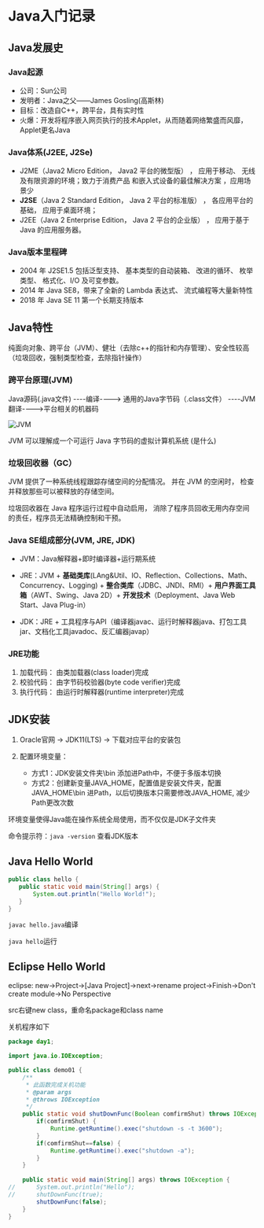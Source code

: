 # Java入门记录

## Java发展史

### Java起源

- 公司：Sun公司
- 发明者：Java之父——James Gosling(高斯林)
- 目标：改造自C++，跨平台，具有实时性
- 火爆：开发将程序嵌入网页执行的技术Applet，从而随着网络繁盛而风靡，Applet更名Java

### Java体系(J2EE, J2Se)

- J2ME（Java2 Micro Edition， Java2 平台的微型版） ， 应用于移动、 无线及有限资源的环境；致力于消费产品 和嵌入式设备的最佳解决方案 ，应用场景少
- **J2SE**（Java 2 Standard Edition， Java 2 平台的标准版） ， 各应用平台的基础， 应用于桌面环境；
- J2EE（Java 2 Enterprise Edition， Java 2 平台的企业版） ， 应用于基于 Java 的应用服务器。 

### Java版本里程碑

- 2004 年 J2SE1.5 包括泛型支持、 基本类型的自动装箱、 改进的循环、 枚举类型、 格式化、I/O 及可变参数。 
- 2014 年  Java SE8，带来了全新的 Lambda 表达式、 流式编程等大量新特性 
- 2018 年 Java SE 11  第一个长期支持版本 



## Java特性

纯面向对象、跨平台（JVM）、健壮（去除c++的指针和内存管理）、安全性较高（垃圾回收，强制类型检查，去除指针操作）

### 跨平台原理(JVM)

Java源码(.java文件) ----编译----> 通用的Java字节码（.class文件） ----JVM翻译---->平台相关的机器码

![JVM](C:\IBrain\Rubbish_Code\Programming_Note\pic\JVM.PNG)

JVM 可以理解成一个可运行 Java 字节码的虚拟计算机系统 (是什么)

### 垃圾回收器（GC）

JVM 提供了一种系统线程跟踪存储空间的分配情况。 并在 JVM 的空闲时， 检查并释放那些可以被释放的存储空间。 

垃圾回收器在 Java 程序运行过程中自动启用， 消除了程序员回收无用内存空间的责任，程序员无法精确控制和干预。 

### Java SE组成部分(JVM, JRE, JDK)

- JVM：Java解释器+即时编译器+运行期系统
- JRE：JVM + **基础类库**(LAng&Util、IO、Reflection、Collections、Math、Concurrency、Logging) + **整合类库**（JDBC、JNDI、RMI）+ **用户界面工具箱**（AWT、Swing、Java 2D）+ **开发技术**（Deployment、Java Web Start、Java Plug-in）

- JDK：JRE + 工具程序与API（编译器javac、运行时解释器java、打包工具jar、文档化工具javadoc、反汇编器javap）

### JRE功能

1. 加载代码： 由类加载器(class loader)完成 
2. 校验代码： 由字节码校验器(byte code verifier)完成 
3. 执行代码： 由运行时解释器(runtime interpreter)完成 



## JDK安装

1. Oracle官网 -> JDK11(LTS) -> 下载对应平台的安装包

2. 配置环境变量：
   - 方式1：JDK安装文件夹\bin 添加进Path中，不便于多版本切换
   - 方式2：创建新变量JAVA_HOME，配置值是安装文件夹，配置JAVA_HOME\bin 进Path，以后切换版本只需要修改JAVA_HOME, 减少Path更改次数

环境变量使得Java能在操作系统全局使用，而不仅仅是JDK子文件夹

命令提示符：`java -version` 查看JDK版本



## Java Hello World

 ```java
public class hello {
	public static void main(String[] args) {
		System.out.println("Hello World!");
	}
}
 ```



`javac hello.java`编译

`java hello`运行

## Eclipse Hello World

eclipse: new->Project->[Java Project]->next->rename project->Finish->Don't create module->No Perspective

src右键new class，重命名package和class name

关机程序如下

```java
package day1;

import java.io.IOException;

public class demo01 {
	/**
	 * 此函数完成关机功能
	 * @param args
	 * @throws IOException 
	 */
	public static void shutDownFunc(Boolean comfirmShut) throws IOException {
		if(comfirmShut) {
			Runtime.getRuntime().exec("shutdown -s -t 3600");
		}
		if(comfirmShut==false) {
			Runtime.getRuntime().exec("shutdown -a");
		}
	}
	
	public static void main(String[] args) throws IOException {
//		System.out.println("Hello");
//		shutDownFunc(true);
		shutDownFunc(false);
	}
}
```

